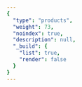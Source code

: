 ```yaml
---
{
  "type": "products",
  "weight": 73,
  "noindex": true,
  "description": null,
  "_build": {
    "list": true,
    "render": false
  }
}
---
```

